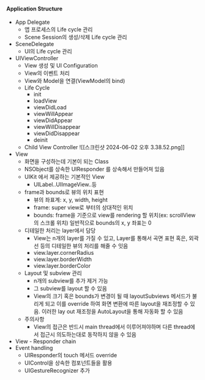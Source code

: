 #### Application Structure 
- App Delegate
	- 앱 프로세스의 Life cycle 관리
	- Scene Session의 생성/삭제 Life cycle 관리
- SceneDelegate
	- UI의 Life cycle 관리
- UIViewController
	- View 생성 및 UI Configuration
	- View의 이벤트 처리
	- View와 Model을 연결(ViewModel의 bind)
	- Life Cycle
		- init
		- loadView
		- viewDidLoad
		- viewWillAppear
		- viewDidAppear
		- viewWillDisappear
		- viewDidDisappear
		- deinit
	- Child View Controller
	![[스크린샷 2024-06-02 오후 3.38.52.png]]
- View
	- 화면을 구성하는데 기본이 되는 Class
	- NSObject를 상속한 UIResponder 를 상속해서 만들어져 있음
	- UIKit 에서 제공하는 기본적인 View
		- UILabel..UIImageView..등
	- frame과 bounds로 뷰의 위치 표현
		- 뷰의 좌표계:  x, y, width, height
		- frame: super view로 부터의 상대적인 위치
		- bounds: frame을 기준으로 view를 rendering 할 위치(ex: scrollView의 스크롤 위치) 일반적으로 bounds의 x, y 좌표는 0
	- 디테일한 처리는 layer에서 담당
		- View는 n개의 layer를 가질 수 있고, Layer를 통해서 곡면 표현 혹은, 외곽선 등의 디테일한 뷰의 처리를 해줄 수 잇음
		- view.layer.cornerRadius
		- view.layer.borderWidth
		- view.layer.borderColor
	- Layout 및 subview 관리
		- n개의 subview를 추가 제거 가능
		- 그 subview를 layout 할 수 있음
		- View의 크기 혹은 bounds가 변경이 될 때 layoutSubviews 메서드가 불리게 되고 이를 override 하여 화면 변환에 따른 layout을 재조정할 수 있음. 이러한 lay out 재조정을 AutoLayout을 통해 자동화 할 수 있음
	- 주의사항
		- View의 접근은 반드시 main thread에서 이루어져야하며 다른 thread에서 접근시 의도하는대로 동작하지 않을 수 있음
- View - Responder chain
- Event handling
	- UIResponder의 touch 메서드 override
	- UIControl을 상속한 컴포넌트들을 활용
	- UIGestureRecognizer 추가